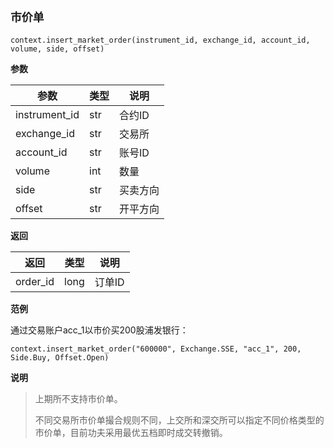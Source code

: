 ## `市价单`<div id='insert_market_order'></div>

`context.insert_market_order(instrument_id, exchange_id, account_id, volume, side, offset)`

**参数**

| 参数          | 类型 | 说明     |
| ------------- | ---- | -------- |
| instrument_id | str  | 合约ID   |
| exchange_id   | str  | 交易所   |
| account_id    | str  | 账号ID   |
| volume        | int  | 数量     |
| side          | str  | 买卖方向 |
| offset        | str  | 开平方向 |

**返回**

| 返回     | 类型 | 说明   |
| -------- | ---- | ------ |
| order_id | long | 订单ID |

**范例**

通过交易账户acc_1以市价买200股浦发银行：

`context.insert_market_order("600000", Exchange.SSE, "acc_1", 200, Side.Buy, Offset.Open)`

**说明**

> 上期所不支持市价单。
>
> 不同交易所市价单撮合规则不同，上交所和深交所可以指定不同价格类型的市价单，目前功夫采用最优五档即时成交转撤销。

## 